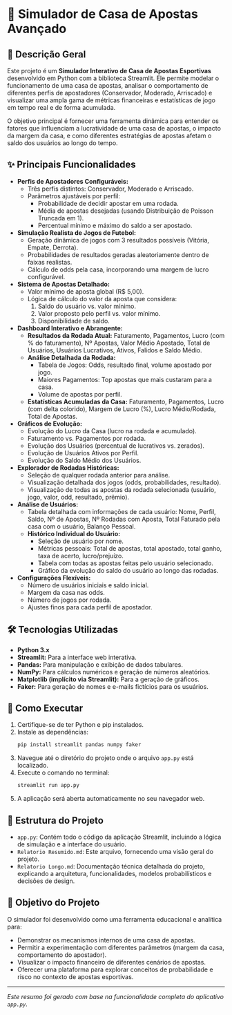 # 🎲 Simulador de Casa de Apostas Avançado

## 📜 Descrição Geral

Este projeto é um **Simulador Interativo de Casa de Apostas Esportivas** desenvolvido em Python com a biblioteca Streamlit. Ele permite modelar o funcionamento de uma casa de apostas, analisar o comportamento de diferentes perfis de apostadores (Conservador, Moderado, Arriscado) e visualizar uma ampla gama de métricas financeiras e estatísticas de jogo em tempo real e de forma acumulada.

O objetivo principal é fornecer uma ferramenta dinâmica para entender os fatores que influenciam a lucratividade de uma casa de apostas, o impacto da margem da casa, e como diferentes estratégias de apostas afetam o saldo dos usuários ao longo do tempo.

## ✨ Principais Funcionalidades

*   **Perfis de Apostadores Configuráveis:**
    *   Três perfis distintos: Conservador, Moderado e Arriscado.
    *   Parâmetros ajustáveis por perfil:
        *   Probabilidade de decidir apostar em uma rodada.
        *   Média de apostas desejadas (usando Distribuição de Poisson Truncada em 1).
        *   Percentual mínimo e máximo do saldo a ser apostado.
*   **Simulação Realista de Jogos de Futebol:**
    *   Geração dinâmica de jogos com 3 resultados possíveis (Vitória, Empate, Derrota).
    *   Probabilidades de resultados geradas aleatoriamente dentro de faixas realistas.
    *   Cálculo de odds pela casa, incorporando uma margem de lucro configurável.
*   **Sistema de Apostas Detalhado:**
    *   Valor mínimo de aposta global (R$ 5,00).
    *   Lógica de cálculo do valor da aposta que considera:
        1.  Saldo do usuário vs. valor mínimo.
        2.  Valor proposto pelo perfil vs. valor mínimo.
        3.  Disponibilidade de saldo.
*   **Dashboard Interativo e Abrangente:**
    *   **Resultados da Rodada Atual:** Faturamento, Pagamentos, Lucro (com % do faturamento), Nº Apostas, Valor Médio Apostado, Total de Usuários, Usuários Lucrativos, Ativos, Falidos e Saldo Médio.
    *   **Análise Detalhada da Rodada:**
        *   Tabela de Jogos: Odds, resultado final, volume apostado por jogo.
        *   Maiores Pagamentos: Top apostas que mais custaram para a casa.
        *   Volume de apostas por perfil.
    *   **Estatísticas Acumuladas da Casa:** Faturamento, Pagamentos, Lucro (com delta colorido), Margem de Lucro (%), Lucro Médio/Rodada, Total de Apostas.
*   **Gráficos de Evolução:**
    *   Evolução do Lucro da Casa (lucro na rodada e acumulado).
    *   Faturamento vs. Pagamentos por rodada.
    *   Evolução dos Usuários (percentual de lucrativos vs. zerados).
    *   Evolução de Usuários Ativos por Perfil.
    *   Evolução do Saldo Médio dos Usuários.
*   **Explorador de Rodadas Históricas:**
    *   Seleção de qualquer rodada anterior para análise.
    *   Visualização detalhada dos jogos (odds, probabilidades, resultado).
    *   Visualização de todas as apostas da rodada selecionada (usuário, jogo, valor, odd, resultado, prêmio).
*   **Análise de Usuários:**
    *   Tabela detalhada com informações de cada usuário: Nome, Perfil, Saldo, Nº de Apostas, Nº Rodadas com Aposta, Total Faturado pela casa com o usuário, Balanço Pessoal.
    *   **Histórico Individual do Usuário:**
        *   Seleção de usuário por nome.
        *   Métricas pessoais: Total de apostas, total apostado, total ganho, taxa de acerto, lucro/prejuízo.
        *   Tabela com todas as apostas feitas pelo usuário selecionado.
        *   Gráfico da evolução do saldo do usuário ao longo das rodadas.
*   **Configurações Flexíveis:**
    *   Número de usuários iniciais e saldo inicial.
    *   Margem da casa nas odds.
    *   Número de jogos por rodada.
    *   Ajustes finos para cada perfil de apostador.

## 🛠️ Tecnologias Utilizadas

*   **Python 3.x**
*   **Streamlit:** Para a interface web interativa.
*   **Pandas:** Para manipulação e exibição de dados tabulares.
*   **NumPy:** Para cálculos numéricos e geração de números aleatórios.
*   **Matplotlib (implícito via Streamlit):** Para a geração de gráficos.
*   **Faker:** Para geração de nomes e e-mails fictícios para os usuários.

## 🚀 Como Executar

1.  Certifique-se de ter Python e pip instalados.
2.  Instale as dependências:
    ```bash
    pip install streamlit pandas numpy faker
    ```
3.  Navegue até o diretório do projeto onde o arquivo `app.py` está localizado.
4.  Execute o comando no terminal:
    ```bash
    streamlit run app.py
    ```
5.  A aplicação será aberta automaticamente no seu navegador web.

## 📂 Estrutura do Projeto

*   `app.py`: Contém todo o código da aplicação Streamlit, incluindo a lógica de simulação e a interface do usuário.
*   `Relatorio Resumido.md`: Este arquivo, fornecendo uma visão geral do projeto.
*   `Relatorio Longo.md`: Documentação técnica detalhada do projeto, explicando a arquitetura, funcionalidades, modelos probabilísticos e decisões de design.

## 🎯 Objetivo do Projeto

O simulador foi desenvolvido como uma ferramenta educacional e analítica para:
*   Demonstrar os mecanismos internos de uma casa de apostas.
*   Permitir a experimentação com diferentes parâmetros (margem da casa, comportamento do apostador).
*   Visualizar o impacto financeiro de diferentes cenários de apostas.
*   Oferecer uma plataforma para explorar conceitos de probabilidade e risco no contexto de apostas esportivas.

---
*Este resumo foi gerado com base na funcionalidade completa do aplicativo `app.py`.* 